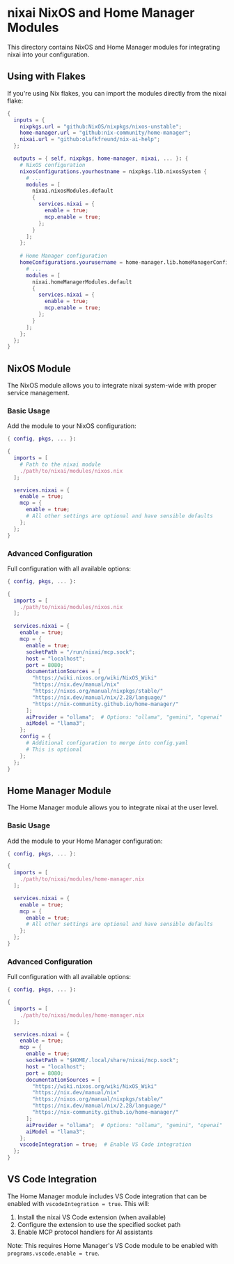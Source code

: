 # nixai NixOS and Home Manager Modules

This directory contains NixOS and Home Manager modules for integrating nixai into your configuration.

## Using with Flakes

If you're using Nix flakes, you can import the modules directly from the nixai flake:

```nix
{
  inputs = {
    nixpkgs.url = "github:NixOS/nixpkgs/nixos-unstable";
    home-manager.url = "github:nix-community/home-manager";
    nixai.url = "github:olafkfreund/nix-ai-help";
  };

  outputs = { self, nixpkgs, home-manager, nixai, ... }: {
    # NixOS configuration
    nixosConfigurations.yourhostname = nixpkgs.lib.nixosSystem {
      # ...
      modules = [
        nixai.nixosModules.default
        {
          services.nixai = {
            enable = true;
            mcp.enable = true;
          };
        }
      ];
    };
    
    # Home Manager configuration
    homeConfigurations.yourusername = home-manager.lib.homeManagerConfiguration {
      # ...
      modules = [
        nixai.homeManagerModules.default
        {
          services.nixai = {
            enable = true;
            mcp.enable = true;
          };
        }
      ];
    };
  };
}
```

## NixOS Module

The NixOS module allows you to integrate nixai system-wide with proper service management.

### Basic Usage

Add the module to your NixOS configuration:

```nix
{ config, pkgs, ... }:

{
  imports = [ 
    # Path to the nixai module
    ./path/to/nixai/modules/nixos.nix
  ];

  services.nixai = {
    enable = true;
    mcp = {
      enable = true;
      # All other settings are optional and have sensible defaults
    };
  };
}
```

### Advanced Configuration

Full configuration with all available options:

```nix
{ config, pkgs, ... }:

{
  imports = [ 
    ./path/to/nixai/modules/nixos.nix
  ];

  services.nixai = {
    enable = true;
    mcp = {
      enable = true;
      socketPath = "/run/nixai/mcp.sock";
      host = "localhost";
      port = 8080;
      documentationSources = [
        "https://wiki.nixos.org/wiki/NixOS_Wiki"
        "https://nix.dev/manual/nix"
        "https://nixos.org/manual/nixpkgs/stable/"
        "https://nix.dev/manual/nix/2.28/language/"
        "https://nix-community.github.io/home-manager/"
      ];
      aiProvider = "ollama";  # Options: "ollama", "gemini", "openai"
      aiModel = "llama3";
    };
    config = {
      # Additional configuration to merge into config.yaml
      # This is optional
    };
  };
}
```

## Home Manager Module

The Home Manager module allows you to integrate nixai at the user level.

### Basic Usage

Add the module to your Home Manager configuration:

```nix
{ config, pkgs, ... }:

{
  imports = [ 
    ./path/to/nixai/modules/home-manager.nix
  ];

  services.nixai = {
    enable = true;
    mcp = {
      enable = true;
      # All other settings are optional and have sensible defaults
    };
  };
}
```

### Advanced Configuration

Full configuration with all available options:

```nix
{ config, pkgs, ... }:

{
  imports = [ 
    ./path/to/nixai/modules/home-manager.nix
  ];

  services.nixai = {
    enable = true;
    mcp = {
      enable = true;
      socketPath = "$HOME/.local/share/nixai/mcp.sock";
      host = "localhost";
      port = 8080;
      documentationSources = [
        "https://wiki.nixos.org/wiki/NixOS_Wiki"
        "https://nix.dev/manual/nix"
        "https://nixos.org/manual/nixpkgs/stable/"
        "https://nix.dev/manual/nix/2.28/language/"
        "https://nix-community.github.io/home-manager/"
      ];
      aiProvider = "ollama";  # Options: "ollama", "gemini", "openai"
      aiModel = "llama3";
    };
    vscodeIntegration = true;  # Enable VS Code integration
  };
}
```

## VS Code Integration

The Home Manager module includes VS Code integration that can be enabled with `vscodeIntegration = true`. This will:

1. Install the nixai VS Code extension (when available)
2. Configure the extension to use the specified socket path
3. Enable MCP protocol handlers for AI assistants

Note: This requires Home Manager's VS Code module to be enabled with `programs.vscode.enable = true`.
